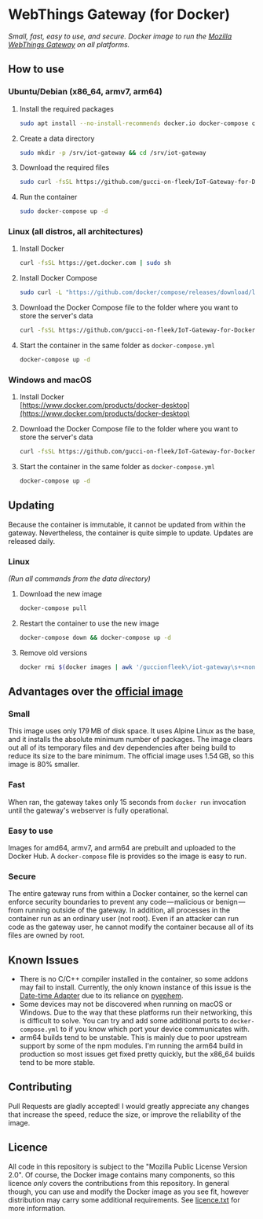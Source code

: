 # WebThings Gateway (for Docker)
*Small, fast, easy to use, and secure. Docker image to run the [Mozilla WebThings Gateway](https://iot.mozilla.org/gateway/) on all platforms.*

## How to use
### Ubuntu/Debian (x86_64, armv7, arm64)
1. Install the required packages
    ```bash
    sudo apt install --no-install-recommends docker.io docker-compose curl
    ```
2. Create a data directory
    ```bash
    sudo mkdir -p /srv/iot-gateway && cd /srv/iot-gateway
    ```
3. Download the required files
    ```bash
    sudo curl -fsSL https://github.com/gucci-on-fleek/IoT-Gateway-for-Docker/raw/master/docker-compose.yml -o docker-compose.yml && sudo docker-compose pull
    ```
4. Run the container
    ```bash
    sudo docker-compose up -d
    ```

### Linux (all distros, all architectures)
1. Install Docker
    ```bash
    curl -fsSL https://get.docker.com | sudo sh
    ```
2. Install Docker Compose
    ```bash
    sudo curl -L "https://github.com/docker/compose/releases/download/latest/docker-compose-$(uname -s)-$(uname -m)" -o /usr/local/bin/docker-compose; sudo chmod +x /usr/local/bin/docker-compose
    ```
3. Download the Docker Compose file to the folder where you want to store the server's data
    ```bash
    curl -fsSL https://github.com/gucci-on-fleek/IoT-Gateway-for-Docker/raw/master/docker-compose.yml -o docker-compose.yml
    ```
4. Start the container in the same folder as `docker-compose.yml`  
    ```bash
    docker-compose up -d
    ```

### Windows and macOS
1. Install Docker  
    [https://www.docker.com/products/docker-desktop](https://www.docker.com/products/docker-desktop)

2. Download the Docker Compose file to the folder where you want to store the server's data  
    ```bash
    curl -fsSL https://github.com/gucci-on-fleek/IoT-Gateway-for-Docker/raw/master/docker-compose-mac-win.yml -o docker-compose.yml
    ```    
3. Start the container in the same folder as `docker-compose.yml`  
    ```bash
    docker-compose up -d
    ```

## Updating
Because the container is immutable, it cannot be updated from within the gateway. Nevertheless, the container is quite simple to update. Updates are released daily.

### Linux
*(Run all commands from the data directory)*
1. Download the new image
    ```bash
    docker-compose pull
    ```
2. Restart the container to use the new image
    ```bash
    docker-compose down && docker-compose up -d
    ```
3. Remove old versions
    ```bash
    docker rmi $(docker images | awk '/guccionfleek\/iot-gateway\s+<none>\s+[A-z0-9].*$/{print $3}')
    ```

## Advantages over the [official image](https://hub.docker.com/r/mozillaiot/gateway)
### Small
This image uses only 179 MB of disk space. It uses Alpine Linux as the base, and it installs the absolute minimum number of packages. The image clears out all of its temporary files and dev dependencies after being build to reduce its size to the bare minimum. The official image uses 1.54 GB, so this image is 80% smaller.

### Fast
When ran, the gateway takes only 15 seconds from `docker run` invocation until the gateway's webserver is fully operational.

### Easy to use
Images for amd64, armv7, and arm64 are prebuilt and uploaded to the Docker Hub. A `docker-compose` file is provides so the image is easy to run.

### Secure
The entire gateway runs from within a Docker container, so the kernel can enforce security boundaries to prevent any code — malicious or benign — from running outside of the gateway. In addition, all processes in the container run as an ordinary user (not root). Even if an attacker can run code as the gateway user, he cannot modify the container because all of its files are owned by root.

## Known Issues
- There is no C/C++ compiler installed in the container, so some addons may fail to install. Currently, the only known instance of this issue is the [Date-time Adapter](https://github.com/tomasy/date-time-adapter) due to its reliance on [pyephem](https://pypi.org/project/pyephem/).
- Some devices may not be discovered when running on macOS or Windows. Due to the way that these platforms run their networking, this is difficult to solve. You can try and add some additional ports to `docker-compose.yml` to if you know which port your device communicates with.
- arm64 builds tend to be unstable. This is mainly due to poor upstream support by some of the npm modules. I'm running the arm64 build in production so most issues get fixed pretty quickly, but the x86_64 builds tend to be more stable. 

## Contributing
Pull Requests are gladly accepted! I would greatly appreciate any changes that increase the speed, reduce the size, or improve the reliability of the image.

## Licence
All code in this repository is subject to the "Mozilla Public License Version 2.0". Of course, the Docker image contains many components, so this licence _only_ covers the contributions from this repository. In general though, you can use and modify the Docker image as you see fit, however distribution may carry some additional requirements. See [licence.txt](https://github.com/gucci-on-fleek/IoT-Gateway-for-Docker/blob/master/licence.txt) for more information.
